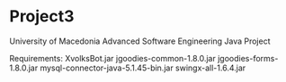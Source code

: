 # Project3
University of Macedonia Advanced Software Engineering
Java Project

Requirements:
XvolksBot.jar
jgoodies-common-1.8.0.jar
jgoodies-forms-1.8.0.jar
mysql-connector-java-5.1.45-bin.jar
swingx-all-1.6.4.jar

